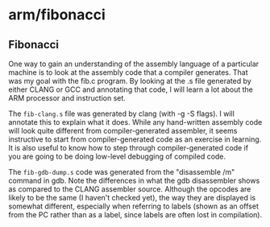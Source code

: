# arm/fibonacci

## Fibonacci

One way to gain an understanding of the assembly language of a particular
machine is to look at the assembly code that a compiler generates.
That was my goal with the fib.c program. By looking at the .s file
generated by either CLANG or GCC and annotating that code, I will learn
a lot about the ARM processor and instruction set.

The ```fib-clang.s``` file was generated by clang (with -g -S flags). I will
annotate this to explain what it does. While any hand-written assembly
code will look quite different from compiler-generated assembler, it
seems instructive to start from compiler-generated code as an exercise in
learning. It is also useful to know how to step through compiler-generated
code if you are going to be doing low-level debugging of compiled code.

The ```fib-gdb-dump.s``` code was generated from the "disassemble /m" command
in gdb. Note the differences in what the gdb disassembler shows as
compared to the CLANG assembler source. Although the opcodes are likely
to be the same (I haven't checked yet), the way they are displayed is
somewhat different, especially when referring to labels (shown as an
offset from the PC rather than as a label, since labels are often lost
in compilation).

